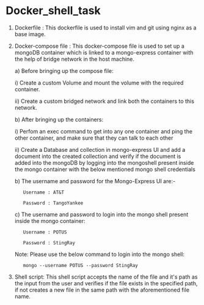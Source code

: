# Docker_shell_task

1. Dockerfile : This dockerfile is used to install vim and git using nginx as a base image.


2. Docker-compose file : This docker-compose file is used to set up a mongoDB container which is linked to a mongo-express container with the help of bridge network in the host machine. 
   
   a) Before bringing up the compose file:
   
      i)  Create a custom Volume and mount the volume with the required container.
         
      ii) Create a custom bridged network and link both the containers to this network.
         
   b) After bringing up the containers:
         
      i)  Perfom an exec command to get into any one container and ping the other container, and make sure that they can talk to each             other
         
      ii) Create a Database and collection in mongo-express UI and add a document into the created collection and verify if the                   document is added into the mongoDB by logging into the mongoshell present inside the mongo container with the below                     mentioned mongo shell credentials
         
   b) The username and password for the Mongo-Express UI are:-
      
          Username : AT&T
      
          Password : TangoYankee

   c) The username and password to login into the mongo shell present inside the mongo container:
         
          Username : POTUS
          
          Password : StingRay
      
      Note: Please use the below command to login into the mongo shell:
          
          mongo --username POTUS --password StingRay
          
          
3. Shell script: This shell script accepts the name of the file and it's path as the input from the user and verifies if the file exists in the specified path, if not creates a new file in the same path with the aforementioned file name.
